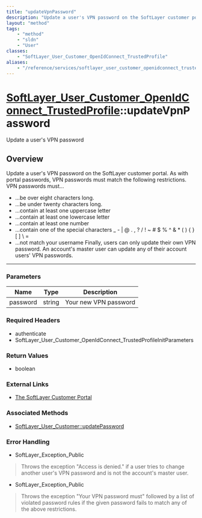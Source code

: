 ```yaml
---
title: "updateVpnPassword"
description: "Update a user's VPN password on the SoftLayer customer portal. As with portal passwords, VPN passwords must match the fo... "
layout: "method"
tags:
    - "method"
    - "sldn"
    - "User"
classes:
    - "SoftLayer_User_Customer_OpenIdConnect_TrustedProfile"
aliases:
    - "/reference/services/softlayer_user_customer_openidconnect_trustedprofile/updateVpnPassword"
---
```

# [SoftLayer_User_Customer_OpenIdConnect_TrustedProfile](/reference/services/SoftLayer_User_Customer_OpenIdConnect_TrustedProfile)::updateVpnPassword

Update a user's VPN password


## Overview 
Update a user's VPN password on the SoftLayer customer portal. As with portal passwords, VPN passwords must match the following restrictions. VPN passwords must... 
* ...be over eight characters long.
* ...be under twenty characters long.
* ...contain at least one uppercase letter
* ...contain at least one lowercase letter
* ...contain at least one number
* ...contain one of the special characters _ - | @ . , ? / ! ~ # $ % ^ & * ( ) { } [ ] \ =
* ...not match your username
Finally, users can only update their own VPN password. An account's master user can update any of their account users' VPN passwords. 

-----

### Parameters 
|Name | Type | Description |
| --- | --- | --- |
|password| string| Your new VPN password|


### Required Headers
* authenticate
* SoftLayer_User_Customer_OpenIdConnect_TrustedProfileInitParameters


### Return Values
* boolean

### External Links


* [The SoftLayer Customer Portal](https://manage.softlayer.com)



### Associated Methods

*  [SoftLayer_User_Customer::updatePassword](/reference/services/SoftLayer_User_Customer/updatePassword )



### Error Handling

* SoftLayer_Exception_Public 

> Throws the exception "Access is denied." if a user tries to change another user's VPN password and is not the account's master user. 

* SoftLayer_Exception_Public 

> Throws the exception "Your VPN password must" followed by a list of violated password rules if the given password fails to match any of the above restrictions. 




